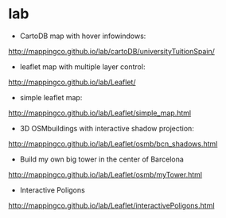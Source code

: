 lab
===

* CartoDB map with hover infowindows:

http://mappingco.github.io/lab/cartoDB/universityTuitionSpain/

* leaflet map with multiple layer control:

http://mappingco.github.io/lab/Leaflet/

* simple leaflet map:

http://mappingco.github.io/lab/Leaflet/simple_map.html

* 3D OSMbuildings with interactive shadow projection:

http://mappingco.github.io/lab/Leaflet/osmb/bcn_shadows.html

* Build my own big tower in the center of Barcelona

http://mappingco.github.io/lab/Leaflet/osmb/myTower.html

* Interactive Poligons

http://mappingco.github.io/lab/Leaflet/interactivePoligons.html